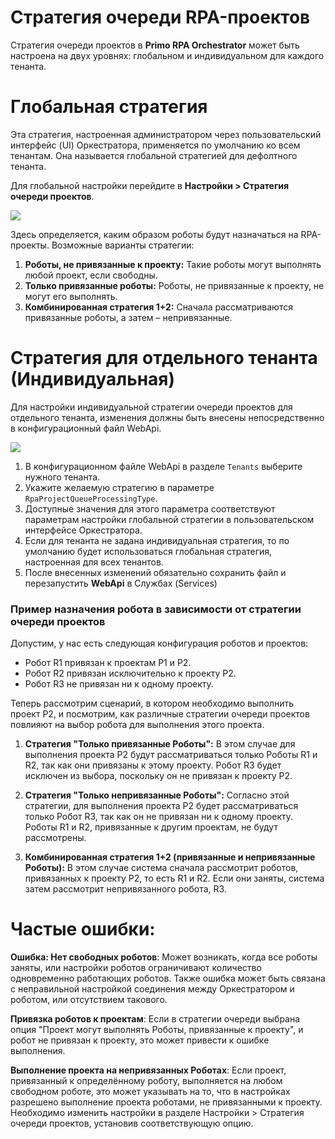 
# Стратегия очереди RPA-проектов

Стратегия очереди проектов в **Primo RPA Orchestrator** может быть настроена на двух уровнях: глобальном и индивидуальном для каждого тенанта.

# Глобальная стратегия 

Эта стратегия, настроенная администратором через пользовательский интерфейс (UI) Оркестратора, применяется по умолчанию ко всем тенантам. Она называется глобальной стратегией для дефолтного тенанта.
   
Для глобальной настройки перейдите в **Настройки > Стратегия очереди проектов**. 

![](../../resources/ui3/tenants/strategy-queue.png)

Здесь определяется, каким образом роботы будут назначаться на RPA-проекты. Возможные варианты стратегии:

 1. **Роботы, не привязанные к проекту:** Такие роботы могут выполнять любой проект, если свободны.
 2. **Только привязанные роботы:** Роботы, не привязанные к проекту, не могут его выполнять.
 3. **Комбинированная стратегия 1+2:** Сначала рассматриваются привязанные роботы, а затем – непривязанные.
 
# Стратегия для отдельного тенанта (Индивидуальная)

Для настройки индивидуальной стратегии очереди проектов для отдельного тенанта, изменения должны быть внесены непосредственно в конфигурационный файл WebApi. 


![](../../resources/ui3/tenants/str-ten.png)


   1. В конфигурационном файле WebApi в разделе `Tenants`  выберите нужного тенанта.
   2. Укажите желаемую стратегию в параметре `RpaProjectQueueProcessingType`.
   3. Доступные значения для этого параметра соответствуют параметрам настройки глобальной стратегии в пользовательском интерфейсе Оркестратора.
   4. Если для тенанта не задана индивидуальная стратегия, то по умолчанию будет использоваться глобальная стратегия, настроенная для всех тенантов.
   5. После внесенных изменений обязательно сохранить файл и перезапустить **WebApi** в Службах (Services)


### Пример назначения робота в зависимости от стратегии очереди проектов

Допустим, у нас есть следующая конфигурация роботов и проектов:

- Робот R1 привязан к проектам P1 и P2.
- Робот R2 привязан исключительно к проекту P2.
- Робот R3 не привязан ни к одному проекту.

Теперь рассмотрим сценарий, в котором необходимо выполнить проект P2, и посмотрим, как различные стратегии очереди проектов повлияют на выбор робота для выполнения этого проекта.

1. **Стратегия "Только привязанные Роботы":** В этом случае для выполнения проекта P2 будут рассматриваться только Роботы R1 и R2, так как они привязаны к этому проекту. Робот R3 будет исключен из выбора, поскольку он не привязан к проекту P2.

2. **Стратегия "Только непривязанные Роботы":** Согласно этой стратегии, для выполнения проекта P2 будет рассматриваться только Робот R3, так как он не привязан ни к одному проекту. Роботы R1 и R2, привязанные к другим проектам, не будут рассмотрены.

3. **Комбинированная стратегия 1+2 (привязанные и непривязанные Роботы):** В этом случае система сначала рассмотрит роботов, привязанных к проекту P2, то есть R1 и R2. Если они заняты, система затем рассмотрит непривязанного робота, R3.


# Частые ошибки:

**Ошибка: Нет свободных роботов**: Может возникать, когда все роботы заняты, или настройки роботов ограничивают количество одновременно работающих роботов. Также ошибка может быть связана с неправильной настройкой соединения между Оркестратором и роботом, или отсутствием такового.

**Привязка роботов к проектам**: Если в стратегии очереди выбрана опция "Проект могут выполнять Роботы, привязанные к проекту", и робот не привязан к проекту, это может привести к ошибке выполнения.

**Выполнение проекта на непривязанных Роботах**: Если проект, привязанный к определённому роботу, выполняется на любом свободном роботе, это может указывать на то, что в настройках разрешено выполнение проекта роботами, не привязанными к проекту. Необходимо изменить настройки в разделе Настройки > Стратегия очереди проектов, установив соответствующую опцию.


